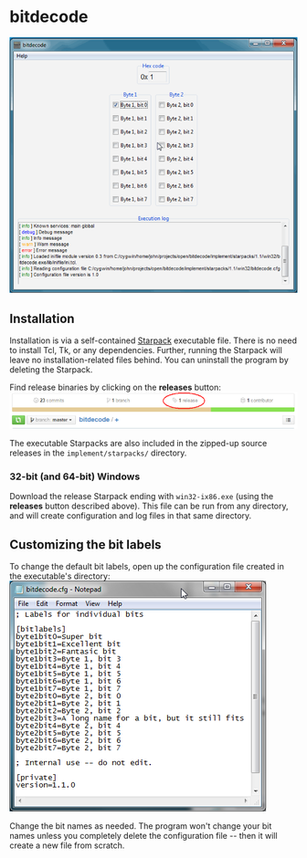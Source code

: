 # bitdecode #

![Alt text](./screenshots/demo_1_1.gif?raw=true "Screenshot")

## Installation ##

Installation is via a self-contained
[Starpack](http://equi4.com/starkit/) executable file.  There is no need to install
Tcl, Tk, or any dependencies.  Further, running the Starpack will
leave no installation-related files behind.  You can uninstall the
program by deleting the Starpack.

Find release binaries by clicking on the **releases** button:
![Alt text](./screenshots/release_button.png "Release button")

The executable Starpacks are also included in the zipped-up source
releases in the `implement/starpacks/` directory.


### 32-bit (and 64-bit) Windows ###

Download the release Starpack ending with `win32-ix86.exe` (using the
**releases** button described above).  This file can be run from any
directory, and will create configuration and log files in that same
directory.

## Customizing the bit labels ##

To change the default bit labels, open up the configuration file
created in the executable's directory:
![Alt text](./screenshots/bitnames.png "Customizing bit names")

Change the bit names as needed.  The program won't change your bit
names unless you completely delete the configuration file -- then it
will create a new file from scratch.



